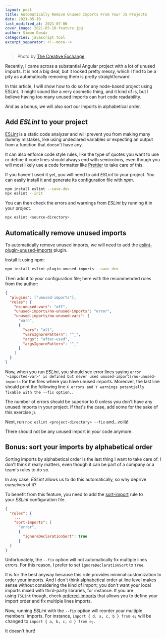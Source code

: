 ```yaml
---
layout: post
title: Automatically Remove Unused Imports From Your JS Projects
date: 2021-05-10
last_modified_at: 2021-07-06
cover_image: 2021-05-10-feature.jpg
author: Simon Dosda
categories: javascript tool
excerpt_separator: <!--more-->
---
```


> Photo by [The Creative Exchange](https://unsplash.com/@thecreative_exchange).

Recently, I came across a substantial Angular project with a lot of unused imports. It is not a big deal, but it looked pretty messy, which I find to be a pity as automatically removing them is pretty straightforward.

<!--more-->

In this article, I will show how to do so for any node-based project using ESLint. It might sound like a very cosmetic thing, and it kind of is, but I believe having too many unused imports can hurt code readability.

And as a bonus, we will also sort our imports in alphabetical order.

## Add _ESLint_ to your project

[ESLint](https://eslint.org/) is a static code analyzer and will prevent you from making many dummy mistakes, like using undeclared variables or expecting an output from a function that doesn't have any.

It can also enforce code style rules, like the type of quotes you want to use or define if code lines should always end with semicolons, even though you will most likely use a code formatter like [Prettier](https://prettier.io/) to take care of this.

If you haven't used it yet, you will need to add *ESLint* to your project. You can easily install it and generate its configuration file with *npm*.

```bash
npm install eslint --save-dev
npx eslint --init
```

You can then check the errors and warnings from _ESLint_ by running it in your project.

```bash
npx eslint <source-directory>
```

## Automatically remove unused imports

To automatically remove unused imports, we will need to add the [eslint-plugin-unused-imports](https://www.npmjs.com/package/eslint-plugin-unused-imports) plugin.

Install it using npm:

```bash
npm install eslint-plugin-unused-imports --save-dev
```

Then add it to your configuration file; here with the recommended rules from the author:

```json
{
  "plugins": ["unused-imports"],
  "rules": {
    "no-unused-vars": "off",
    "unused-imports/no-unused-imports": "error",
    "unused-imports/no-unused-vars": [
      "warn",
      {
        "vars": "all",
        "varsIgnorePattern": "^_",
        "args": "after-used",
        "argsIgnorePattern": "^_"
      }
    ]
  }
}
```

Now, when you run *ESLint*, you should see error lines saying `error '<imported-var>' is defined but never used unused-imports/no-unused-imports` for the files where you have unused imports. Moreover, the last line should print the following line `X errors and Y warnings potentially fixable with the --fix option.`.

The number of errors should be superior to 0 unless you don't have any unused imports in your project. If that's the case, add some for the sake of this exercise ;).

Next, run `npx eslint <project-directory> --fix` and...voilà!

There should not be any unused import in your code anymore.

## Bonus: sort your imports by alphabetical order

Sorting imports by alphabetical order is the last thing I want to take care of. I don't think it really matters, even though it can be part of a company or a team's rules to do so.

In any case, *ESLint* allows us to do this automatically, so why deprive ourselves of it?

To benefit from this feature, you need to add the [sort-import](https://eslint.org/docs/rules/sort-imports) rule to your *ESLint* configuration file.

```json
{
  "rules": {
    ...
    "sort-imports": [
      "error",
      {
        "ignoreDeclarationSort": true
      }
  ]
}
```

Unfortunately, the `--fix` option will not automatically fix multiple lines errors. For this reason, I prefer to set `ignoreDeclarationSort` to `true`.

It is for the best anyway because this rule provides minimal customization to order your imports. And I don't think alphabetical order at line level makes sense without considering the kind of import; you don't want your local imports mixed with third-party libraries, for instance. If you are using `TSLint` though, check [ordered-imports](https://palantir.github.io/tslint/rules/ordered-imports/) that allows you to define your import order and fix multiple lines imports.

Now, running *ESLint* with the `--fix` option will reorder your multiple members' imports. For instance, `import { d, a, c, b } from e;` will be changed to `import { a, b, c, d } from e;`.

It doesn't hurt!

<!-- adsense -->
<script async src="https://pagead2.googlesyndication.com/pagead/js/adsbygoogle.js?client=ca-pub-1865928774299375"
     crossorigin="anonymous"></script>
